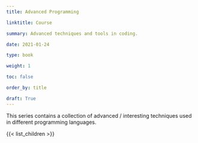 ```yaml
---
title: Advanced Programming

linktitle: Course

summary: Advanced techniques and tools in coding.

date: 2021-01-24

type: book

weight: 1

toc: false

order_by: title

draft: True
---
```


This series contains a collection of advanced / interesting techniques used in different programming languages.

{{< list_children >}}
